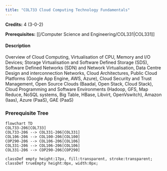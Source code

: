 ```yaml
---
title: "COL733 Cloud Computing Technology Fundamentals"
---
```

**Credits:** 4 (3-0-2)

**Prerequisites:** [[/Computer Science and Engineering/COL331|COL331]]

#### Description
Overview of Cloud Computing, Virtualisation of CPU, Memory and I/O Devices; Storage Virtualisation and Software Defined Storage (SDS), Software Defined Networks (SDN) and Network Virtualisation, Data Centre Design and interconnection Networks, Cloud Architectures, Public Cloud Platforms (Google App Engine, AWS, Azure), Cloud Security and Trust Management, Open Source Clouds (Baadal, Open Stack, Cloud Stack), Cloud Programming and Software Environments (Hadoop, GFS, Map Reduce, NoSQL systems, Big Table, HBase, Libvirt, OpenVswitch), Amazon (Iaas), Azure (PaaS), GAE (PaaS)

### Prerequisite Tree

```mermaid
flowchart TD
COL733-206[COL733]
COL733-206 --> COL331-206[COL331]
COL106-206 --> COL100-206[COL100]
COP290-206 --> COL106-206[COL106]
COL331-206 --> COL106-206[COL106]
COL331-206 --> COP290-206[COP290]

classDef empty height:17px, fill:transparent, stroke:transparent;
classDef trueEmpty height:0px, width:0px;
```